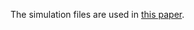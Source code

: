 The simulation files are used in [this paper](https://pubs.aip.org/aip/jcp/article/151/15/154106/1056610).
